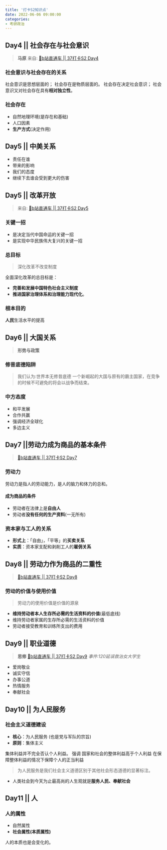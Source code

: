 ```yaml
---
title: '打卡S2知识点'
date: 2022-06-06 09:00:00
categories:
- 考研政治
---
```


<!-- ttoc -->

## Day4 || 社会存在与社会意识

> **马原**
> 来自: [🚌b站直通车 || 37打卡S2 Day4](https://www.bilibili.com/video/BV1ct4y1W7Uj)

### 社会意识与社会存在的关系

社会意识是思想层面的；
社会存在是物质层面的。
社会存在决定社会意识；
社会意识又对社会存在具有**相对独立性**。

### 社会存在

- 自然地理环境(是存在和基础)
- 人口因素
- **生产方式**(决定作用)

## Day5 || 中美关系

- 责任在谁
- 带来的影响
- 我们的态度
- 继续下去谁会受到更大的伤害

## Day5 || 改革开放

> 来自: [🚌b站直通车 || 37打卡S2 Day5](https://www.bilibili.com/video/BV15a411L7Wj)

### 关键一招

- 是决定当代中国命运的关键一招
- 是实现中华民族伟大复兴的关键一招

### 总目标

> 深化改革不改变制度

全面深化改革的总目标是：

- **完善和发展中国特色社会主义制度**
- **推进国家治理体系和治理能力现代化**。

### 根本目的

**人民**生活水平的提高

## Day6 || 大国关系

> **形势与政策**

### 修昔底德陷阱

> 我们认为:世界本无修昔底德
一个新崛起的大国与原有的霸主国家，在竞争的时候不可避免的将会以战争而结束。

### 中方态度

- 和平发展
- 合作共赢
- 强调经济全球化
- 多边主义

## Day7 ||劳动力成为商品的基本条件

> [🚌b站直通车 || 37打卡S2 Day7](https://www.bilibili.com/video/BV1xZ4y1t7qn)

### 劳动力

劳动力是指人的劳动能力，是人的脑力和体力的总和。

#### 成为商品的条件

- 劳动者在法律上是**自由人**
- 劳动者**没有任何的生产资料**(一无所有)

### 资本家与工人的关系

- **形式上**：「自由」，「平等」的**买卖关系**
- **实质**：资本家支配和剥削工人的**雇佣关系**

## Day8 || 劳动力作为商品的二重性

> [🚌b站直通车 || 37打卡S2 Day8](https://www.bilibili.com/video/BV1Sg411X7FV/)

### 劳动的价值与使用价值

> 劳动力的使用价值是价值的源泉

- **维持劳动者本人生存所必需的生活资料的价值**(最低底线)
- 维持劳动者家属的生存所必需的生活资料的价值
- 劳动者接受教育和训练所支出的费用

## Day9 || 职业道德

> **思修**
> [🚌b站直通车 || 37打卡S2 Day9](https://www.bilibili.com/video/BV1fa411L7ey)
> *事件:120延误救治女大学生*

- 爱岗敬业
- 诚实守信
- 办事公道
- 热情服务
- 奉献社会

## Day10 || 为人民服务

### 社会主义道德建设

- **核心**：为人民服务 (也是党与军队的宗旨)
- **原则**：集体主义

集体利益并不完全否认个人利益。
强调 国家和社会的整体利益高于个人利益
在保障整体利益的情况下保障个人的正当利益

> 为人民服务是我们社会主义道德区别于其他社会形态道德的显著标注。

- 人类社会到今天为止最高尚的人生观就是**服务人民、奉献社会**

## Day11 || 人

### 人的属性

- 自然属性
- **社会属性(本质属性)**

人的本质也是会变化的。
